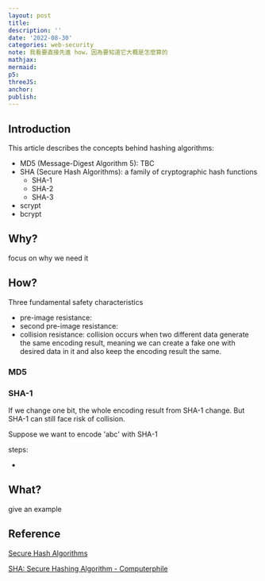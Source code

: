 ```yaml
---
layout: post
title:
description: ''
date: '2022-08-30'
categories: web-security
note: 我看要直接先進 how，因為要知道它大概是怎麼算的
mathjax:
mermaid:
p5:
threeJS:
anchor:
publish:
---
```


## Introduction

This article describes the concepts behind hashing algorithms:

* MD5 (Message-Digest Algorithm 5): TBC
* SHA (Secure Hash Algorithms): a family of cryptographic hash functions
  * SHA-1
  * SHA-2
  * SHA-3
* scrypt
* bcrypt

## Why?

focus on why we need it

## How?

Three fundamental safety characteristics

* pre-image resistance:
* second pre-image resistance:
* collision resistance: collision occurs when two different data generate the same encoding result, meaning we can create a fake one with desired data in it and also keep the encoding result the same.

### MD5

### SHA-1

If we change one bit, the whole encoding result from SHA-1 change. But SHA-1 can still face risk of collision.

Suppose we want to encode 'abc' with SHA-1

steps:


* 

## What?

give an example

## Reference

[Secure Hash Algorithms](https://brilliant.org/wiki/secure-hashing-algorithms/#:~:text=Secure%20Hash%20Algorithms%2C%20also%20known,modular%20additions%2C%20and%20compression%20functions.)

[SHA: Secure Hashing Algorithm - Computerphile](https://www.youtube.com/watch?v=DMtFhACPnTY)
